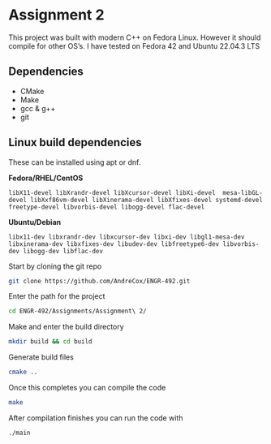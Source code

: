 # Assignment 2

This project was built with modern C++ on Fedora Linux. However it should compile for other OS’s. I have tested on Fedora 42 and Ubuntu 22.04.3 LTS
## Dependencies 
- CMake
- Make
- gcc & g++
- git

## Linux build dependencies
These can be installed using apt or dnf.

**Fedora/RHEL/CentOS**

```libX11-devel libXrandr-devel libXcursor-devel libXi-devel  mesa-libGL-devel libXxf86vm-devel libXinerama-devel libXfixes-devel systemd-devel freetype-devel libvorbis-devel libogg-devel flac-devel```

**Ubuntu/Debian**

```libx11-dev libxrandr-dev libxcursor-dev libxi-dev libgl1-mesa-dev libxinerama-dev libxfixes-dev libudev-dev libfreetype6-dev libvorbis-dev libogg-dev libflac-dev```


Start by cloning the git repo

```sh
git clone https://github.com/AndreCox/ENGR-492.git
```

Enter the path for the project

```sh
cd ENGR-492/Assignments/Assignment\ 2/
```


Make and enter the build directory

```sh
mkdir build && cd build
```

Generate build files

```sh
cmake ..
```

Once this completes you can compile the code

```sh
make
```

After compilation finishes you can run the code with

```sh
./main
```


